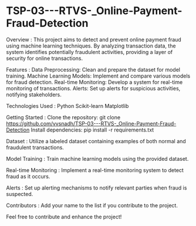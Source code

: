 # TSP-03---RTVS-_Online-Payment-Fraud-Detection

Overview :
This project aims to detect and prevent online payment fraud using machine learning techniques. By analyzing transaction data, the system identifies potentially fraudulent activities, providing a layer of security for online transactions.

Features :
Data Preprocessing: 
Clean and prepare the dataset for model training.
Machine Learning Models:
Implement and compare various models for fraud detection.
Real-time Monitoring: 
Develop a system for real-time monitoring of transactions.
Alerts: Set up alerts for suspicious activities, notifying stakeholders.

Technologies Used :
Python
Scikit-learn
Matplotlib

Getting Started :
Clone the repository: git clone https://github.com/vvsnadh/TSP-03---RTVS-_Online-Payment-Fraud-Detection
Install dependencies: 
pip install -r requirements.txt


Dataset :
Utilize a labeled dataset containing examples of both normal and fraudulent transactions.

Model Training :
Train machine learning models using the provided dataset.

Real-time Monitoring :
Implement a real-time monitoring system to detect fraud as it occurs.

Alerts :
Set up alerting mechanisms to notify relevant parties when fraud is suspected.

Contributors :
Add your name to the list if you contribute to the project.


Feel free to contribute and enhance the project!
